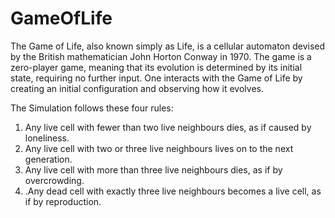 GameOfLife
==========

The Game of Life, also known simply as Life, is a cellular automaton devised by the British mathematician John Horton Conway in 1970. The game is a zero-player game, meaning that its evolution is determined by its initial state, requiring no further input. One interacts with the Game of Life by creating an initial configuration and observing how it evolves.

The Simulation follows these four rules:
1. Any live cell with fewer than two live neighbours dies, as if caused by loneliness.
2. Any live cell with two or three live neighbours lives on to the next generation.
3. Any live cell with more than three live neighbours dies, as if by overcrowding.
4. .Any dead cell with exactly three live neighbours becomes a live cell, as if by reproduction.
